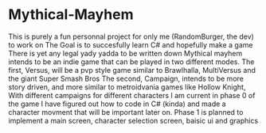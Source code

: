# Mythical-Mayhem
This is purely a fun personnal project for only me (RandomBurger, the dev) to work on
The Goal is to succesfully learn C# and hopefully make a game
There is yet any legal yady yadda to be written down
Mythical mayhem intends to be an indie game that can be played in two different modes.
The first, Versus, will be a pvp style game similar to Brawlhalla, MultiVersus and the giant Super Smash Bros
The second, Campaign, intends to be more story driven, and more similar to metroidvania games like Hollow Knight, With different campaigns for different characters
I am current  in phase 0 of the game
I have figured out how to code in C# (kinda) and made a character movment that will be important later on.
Phase 1 is planned to implement a main screen, character selection screen, baisic ui and graphics
